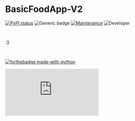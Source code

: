 # BasicFoodApp-V2
[![PyPI status](https://img.shields.io/pypi/status/ansicolortags.svg)](https://pypi.python.org/pypi/ansicolortags/)
![Generic badge](https://img.shields.io/badge/Development%3f-Ongoing-green.svg)
[![Maintenance](https://img.shields.io/badge/Maintained%3F-yes-green.svg)](https://GitHub.com/Naereen/StrapDown.js/graphs/commit-activity)
![Developer](https://img.shields.io/badge/Developer-ChristianJude23-blue)

</br>

:3

</br>

[![forthebadge made-with-python](http://ForTheBadge.com/images/badges/made-with-python.svg)](https://www.python.org/)

[![GitHub latest commit](https://badgen.net/github/last-commit/Naereen/Strapdown.js)](https://github.com/ChristianJude23/BasicFoodApp-V2/blob/v1.0.0/main.py)
